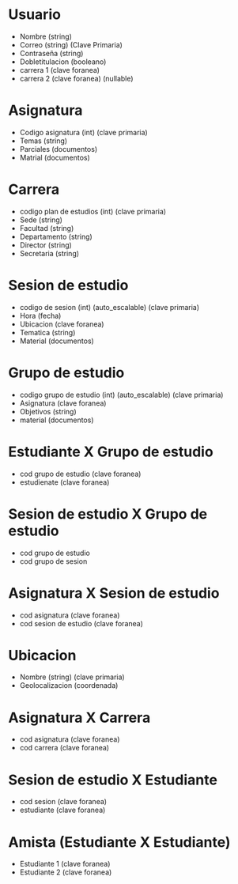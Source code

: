 # Usuario
* Nombre (string)
* Correo (string) (Clave Primaria)
* Contraseña (string)
* Dobletitulacion (booleano)
* carrera 1 (clave foranea)
* carrera 2 (clave foranea) (nullable)

# Asignatura
* Codigo asignatura (int) (clave primaria)
* Temas (string)
* Parciales (documentos)
* Matrial (documentos)

# Carrera
* codigo plan de estudios (int) (clave primaria)
* Sede (string)
* Facultad (string)
* Departamento (string)
* Director (string)
* Secretaria (string)

# Sesion de estudio
* codigo de sesion (int) (auto_escalable) (clave primaria)
* Hora (fecha)
* Ubicacion (clave foranea)
* Tematica (string)
* Material (documentos)

# Grupo de estudio
* codigo grupo de estudio (int) (auto_escalable) (clave primaria)
* Asignatura (clave foranea)
* Objetivos (string)
* material (documentos)

# Estudiante X Grupo de estudio
* cod grupo de estudio (clave foranea)
* estudienate (clave foranea)

# Sesion de estudio X Grupo de estudio
* cod grupo de estudio
* cod grupo de sesion

# Asignatura X Sesion de estudio
* cod asignatura (clave foranea)
* cod sesion de estudio (clave foranea)

# Ubicacion
* Nombre (string) (clave primaria)
* Geolocalizacion (coordenada)

# Asignatura X Carrera
* cod asignatura (clave foranea)
* cod carrera (clave foranea)

# Sesion de estudio X Estudiante
* cod sesion (clave foranea)
* estudiante (clave foranea)

# Amista (Estudiante X Estudiante)
* Estudiante 1 (clave foranea)
* Estudiante 2 (clave foranea)
